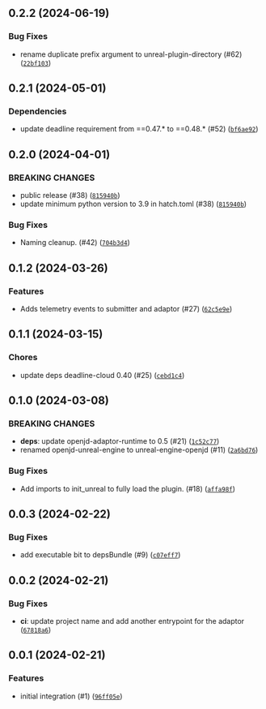 ## 0.2.2 (2024-06-19)



### Bug Fixes
* rename duplicate prefix argument to unreal-plugin-directory (#62) ([`22bf103`](https://github.com/aws-deadline/deadline-cloud-for-unreal-engine/commit/22bf103a60b4647a3e4af0c951d68380c9100ca4))

## 0.2.1 (2024-05-01)

### Dependencies
* update deadline requirement from ==0.47.* to ==0.48.* (#52) ([`bf6ae92`](https://github.com/aws-deadline/deadline-cloud-for-unreal-engine/commit/bf6ae92a303a2f5b57fafef7a8a34939257a99bf))


## 0.2.0 (2024-04-01)

### BREAKING CHANGES
* public release (#38) ([`815940b`](https://github.com/aws-deadline/deadline-cloud-for-unreal-engine/commit/815940b5eb10681896d5e9422129cd2d62ec31ba))
* update minimum python version to 3.9 in hatch.toml (#38) ([`815940b`](https://github.com/aws-deadline/deadline-cloud-for-unreal-engine/commit/815940b5eb10681896d5e9422129cd2d62ec31ba))


### Bug Fixes
* Naming cleanup. (#42) ([`704b3d4`](https://github.com/aws-deadline/deadline-cloud-for-unreal-engine/commit/704b3d4988096a45341dfe17a845b5ef66b5fd53))


## 0.1.2 (2024-03-26)


### Features
* Adds telemetry events to submitter and adaptor (#27) ([`62c5e9e`](https://github.com/aws-deadline/deadline-cloud-for-unreal-engine/commit/62c5e9e1aa39775d6e531755b3e99ef13c28714f))


## 0.1.1 (2024-03-15)

### Chores
* update deps deadline-cloud 0.40 (#25) ([`cebd1c4`](https://github.com/aws-deadline/deadline-cloud-for-unreal-engine/commit/8817e0ffd4c65ced11f4c09645367894793ef43f))

## 0.1.0 (2024-03-08)

### BREAKING CHANGES
* **deps**: update openjd-adaptor-runtime to 0.5 (#21) ([`1c52c77`](https://github.com/aws-deadline/deadline-cloud-for-unreal-engine/commit/1c52c778b46558a6e212775f8884471a83bf63de))
* renamed openjd-unreal-engine to unreal-engine-openjd (#11) ([`2a6bd76`](https://github.com/aws-deadline/deadline-cloud-for-unreal-engine/commit/2a6bd76d269ce3cfe30028d73f29d4ecc616024b))


### Bug Fixes
* Add imports to init_unreal to fully load the plugin. (#18) ([`affa98f`](https://github.com/aws-deadline/deadline-cloud-for-unreal-engine/commit/affa98f12989bed4a92eba58e1e4db5d405a7dc2))

## 0.0.3 (2024-02-22)



### Bug Fixes
* add executable bit to depsBundle (#9) ([`c07eff7`](https://github.com/aws-deadline/deadline-cloud-for-unreal-engine/commit/c07eff7ade5f8e73cfdc2a43d85e7bf9f0df5258))

## 0.0.2 (2024-02-21)



### Bug Fixes
* **ci**: update project name and add another entrypoint for the adaptor ([`67818a6`](https://github.com/aws-deadline/deadline-cloud-for-unreal-engine/commit/67818a6a93344ac9d82389a6f9dfe1d36eb86a6e))

## 0.0.1 (2024-02-21)


### Features
* initial integration (#1) ([`96ff05e`](https://github.com/aws-deadline/deadline-cloud-for-unreal-engine/commit/96ff05e787fabfc375c7e379e9b87cd574774869))



